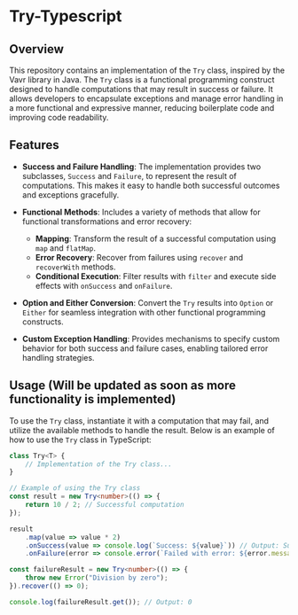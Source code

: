 # Try-Typescript

## Overview

This repository contains an implementation of the `Try` class, inspired by the Vavr library in Java. The `Try` class is a functional programming construct designed to handle computations that may result in success or failure. It allows developers to encapsulate exceptions and manage error handling in a more functional and expressive manner, reducing boilerplate code and improving code readability.

## Features

- **Success and Failure Handling**: The implementation provides two subclasses, `Success` and `Failure`, to represent the result of computations. This makes it easy to handle both successful outcomes and exceptions gracefully.

- **Functional Methods**: Includes a variety of methods that allow for functional transformations and error recovery:
  - **Mapping**: Transform the result of a successful computation using `map` and `flatMap`.
  - **Error Recovery**: Recover from failures using `recover` and `recoverWith` methods.
  - **Conditional Execution**: Filter results with `filter` and execute side effects with `onSuccess` and `onFailure`.

- **Option and Either Conversion**: Convert the `Try` results into `Option` or `Either` for seamless integration with other functional programming constructs.

- **Custom Exception Handling**: Provides mechanisms to specify custom behavior for both success and failure cases, enabling tailored error handling strategies.

## Usage (Will be updated as soon as more functionality is implemented)

To use the `Try` class, instantiate it with a computation that may fail, and utilize the available methods to handle the result. Below is an example of how to use the `Try` class in TypeScript:

```typescript
class Try<T> {
    // Implementation of the Try class...
}

// Example of using the Try class
const result = new Try<number>(() => {
    return 10 / 2; // Successful computation
});

result
    .map(value => value * 2)
    .onSuccess(value => console.log(`Success: ${value}`)) // Output: Success: 10
    .onFailure(error => console.error(`Failed with error: ${error.message}`));

const failureResult = new Try<number>(() => {
    throw new Error("Division by zero");
}).recover(() => 0);

console.log(failureResult.get()); // Output: 0
```
